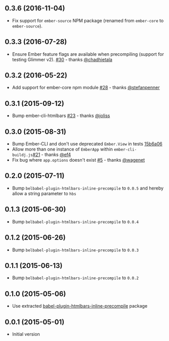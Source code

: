 ## 0.3.6 (2016-11-04)

- Fix support for `ember-source` NPM package (renamed from `ember-core` to `ember-source`).

## 0.3.3 (2016-07-28)

- Ensure Ember feature flags are available when precompiling (support for testing Glimmer v2). [#30](https://github.com/ember-cli/ember-cli-htmlbars-inline-precompile/pull/30) - thanks [@chadhietala](https://github.com/chadhietala)

## 0.3.2 (2016-05-22)

- Add support for ember-core npm module [#28](https://github.com/ember-cli/ember-cli-htmlbars-inline-precompile/pull/28) - thanks [@stefanpenner](https://github.com/stefanpenner)

## 0.3.1 (2015-09-12)

- Bump ember-cli-htmlbars [#23](https://github.com/pangratz/ember-cli-htmlbars-inline-precompile/pull/23) - thanks [@joliss](https://github.com/joliss)

## 0.3.0 (2015-08-31)

- Bump Ember-CLI and don't use deprecated `Ember.View` in tests [15b6a06](https://github.com/pangratz/ember-cli-htmlbars-inline-precompile/commit/15b6a06d1ac4702e9431d6dcb3453da332e0d785)
- Allow more than one instance of `EmberApp` within `ember-cli-buildj.js`[#21](https://github.com/pangratz/ember-cli-htmlbars-inline-precompile/pull/21) - thanks [@ef4](https://github.com/ef4)
- Fix bug where `app.options` doesn't exist [#5](https://github.com/pangratz/ember-cli-htmlbars-inline-precompile/pull/5) - thanks [@wagenet](https://github.com/wagenet)

## 0.2.0 (2015-07-11)

- Bump `belbabel-plugin-htmlbars-inline-precompile` to `0.0.5` and hereby allow a string parameter to `hbs`

## 0.1.3 (2015-06-30)

- Bump `belbabel-plugin-htmlbars-inline-precompile` to `0.0.4`

## 0.1.2 (2015-06-26)

- Bump `belbabel-plugin-htmlbars-inline-precompile` to `0.0.3`

## 0.1.1 (2015-06-13)

- Bump `belbabel-plugin-htmlbars-inline-precompile` to `0.0.2`

## 0.1.0 (2015-05-06)

- Use extracted [babel-plugin-htmlbars-inline-precompile](https://github.com/pangratz/babel-plugin-htmlbars-inline-precompile) package

## 0.0.1 (2015-05-01)

- Initial version
